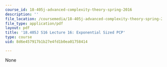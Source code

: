 ```yaml
---
course_id: 18-405j-advanced-complexity-theory-spring-2016
description: ''
file_location: /coursemedia/18-405j-advanced-complexity-theory-spring-2016/8d6e457917b1b27e4fd1b0ea01758414_MIT18_405JS16_Exponential.pdf
file_type: application/pdf
layout: pdf
title: '18.405J S16 Lecture 16: Exponential Sized PCP'
type: course
uid: 8d6e457917b1b27e4fd1b0ea01758414

---
```

None